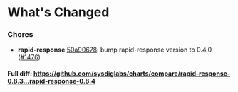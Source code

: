 # What's Changed

### Chores
- **rapid-response** [50a90678](https://github.com/sysdiglabs/charts/commit/50a9067882a4b441188cd4f8149528a892a29455): bump rapid-response version to 0.4.0 ([#1476](https://github.com/sysdiglabs/charts/issues/1476))
#### Full diff: https://github.com/sysdiglabs/charts/compare/rapid-response-0.8.3...rapid-response-0.8.4
